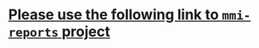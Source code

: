# [Please use the following link to `mmi-reports` project](https://github.com/nicolay-r/mmi-resources)
